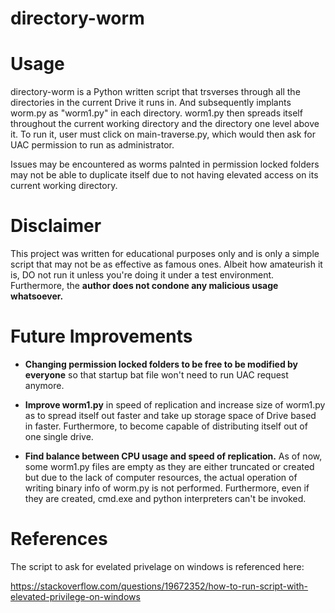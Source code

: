 # directory-worm

# Usage
directory-worm is a Python written script that trsverses through all the directories in the current Drive it runs in. And subsequently implants worm.py as "worm1.py" in each directory. worm1.py then spreads itself throughout the current working directory and the directory one level above it. To run it, user must click on main-traverse.py, which would then ask for UAC permission to run as administrator. 

Issues may be encountered as worms palnted in permission locked folders may not be able to duplicate itself due to not having elevated access on its current working directory.

# Disclaimer
This project was written for educational purposes only and is only a simple script that may not be as effective as famous ones. Albeit how amateurish it is, DO not run it unless you're doing it under a test environment. Furthermore, the **author does not condone any malicious usage whatsoever.**

# Future Improvements
* **Changing permission locked folders to be free to be modified by everyone** so that startup bat file won't need to run UAC request anymore.

* **Improve worm1.py** in speed of replication and increase size of worm1.py as to spread itself out faster and take up storage space of Drive based in faster. Furthermore, to become capable of distributing itself out of one single drive.

* **Find balance between CPU usage and speed of replication.** As of now, some worm1.py files are empty as they are either truncated or created but due to the lack of computer resources, the actual operation of writing binary info of worm.py is not performed. Furthermore, even if they are created, cmd.exe and python interpreters can't be invoked.


# References
The script to ask for evelated privelage on windows is referenced here:

https://stackoverflow.com/questions/19672352/how-to-run-script-with-elevated-privilege-on-windows
